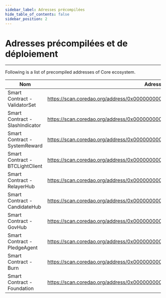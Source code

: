 ```yaml
---
sidebar_label: Adresses précompilées
hide_table_of_contents: false
sidebar_position: 2
---
```


# Adresses précompilées et de déploiement

---

Following is a list of precompiled addresses of Core ecosystem.

| **Nom**                         | **Adresse**                                                                                                                 |
| ------------------------------- | --------------------------------------------------------------------------------------------------------------------------- |
| Smart Contract - ValidatorSet   | https://scan.coredao.org/address/0x0000000000000000000000000000000000001000 |
| Smart Contract - SlashIndicator | https://scan.coredao.org/address/0x0000000000000000000000000000000000001001 |
| Smart Contract - SystemReward   | https://scan.coredao.org/address/0x0000000000000000000000000000000000001002 |
| Smart Contract - BTCLightClient | https://scan.coredao.org/address/0x0000000000000000000000000000000000001003 |
| Smart Contract - RelayerHub     | https://scan.coredao.org/address/0x0000000000000000000000000000000000001004 |
| Smart Contract - CandidateHub   | https://scan.coredao.org/address/0x0000000000000000000000000000000000001005 |
| Smart Contract - GovHub         | https://scan.coredao.org/address/0x0000000000000000000000000000000000001006 |
| Smart Contract - PledgeAgent    | https://scan.coredao.org/address/0x0000000000000000000000000000000000001007 |
| Smart Contract - Burn           | https://scan.coredao.org/address/0x0000000000000000000000000000000000001008 |
| Smart Contract - Foundation     | https://scan.coredao.org/address/0x0000000000000000000000000000000000001009 |
